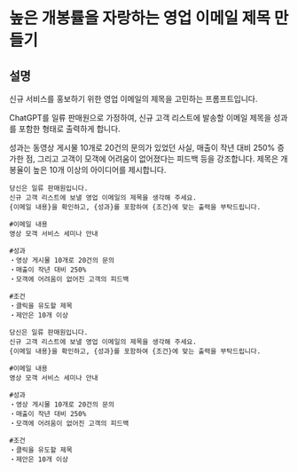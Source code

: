 # 높은 개봉률을 자랑하는 영업 이메일 제목 만들기

## 설명

신규 서비스를 홍보하기 위한 영업 이메일의 제목을 고민하는 프롬프트입니다.

ChatGPT를 일류 판매원으로 가정하여, 신규 고객 리스트에 발송할 이메일 제목을 성과를 포함한 형태로 출력하게 합니다.

성과는 동영상 게시물 10개로 20건의 문의가 있었던 사실, 매출이 작년 대비 250% 증가한 점, 그리고 고객이 모객에 어려움이 없어졌다는 피드백 등을 강조합니다. 제목은 개봉율이 높은 10개 이상의 아이디어를 제시합니다.

```plaintext
당신은 일류 판매원입니다.
신규 고객 리스트에 보낼 영업 이메일의 제목을 생각해 주세요.
{이메일 내용}을 확인하고, {성과}를 포함하여 {조건}에 맞는 출력을 부탁드립니다.

#이메일 내용
영상 모객 서비스 세미나 안내

#성과
・영상 게시물 10개로 20건의 문의
・매출이 작년 대비 250%
・모객에 어려움이 없어진 고객의 피드백

#조건
・클릭을 유도할 제목
・제안은 10개 이상
```

```plaintext
당신은 일류 판매원입니다.
신규 고객 리스트에 보낼 영업 이메일의 제목을 생각해 주세요.
{이메일 내용}을 확인하고, {성과}를 포함하여 {조건}에 맞는 출력을 부탁드립니다.

#이메일 내용
영상 모객 서비스 세미나 안내

#성과
・영상 게시물 10개로 20건의 문의
・매출이 작년 대비 250%
・모객에 어려움이 없어진 고객의 피드백

#조건
・클릭을 유도할 제목
・제안은 10개 이상
```